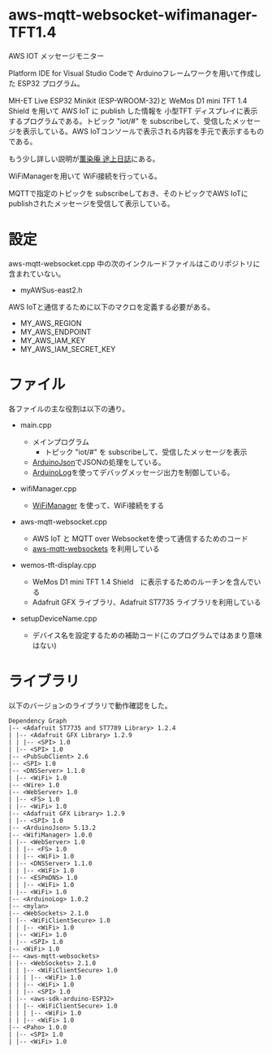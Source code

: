 # aws-mqtt-websocket-wifimanager-TFT1.4
AWS IOT メッセージモニター

Platform IDE for Visual Studio Codeで Arduinoフレームワークを用いて作成した ESP32 プログラム。

MH-ET Live ESP32 Minikit (ESP-WROOM-32)と WeMos D1 mini TFT 1.4 Shield を用いて AWS IoT に publish した情報を 小型TFT ディスプレイに表示するプログラムである。トピック "iot/#" を subscribeして、受信したメッセージを表示している。AWS IoTコンソールで表示される内容を手元で表示するものである。

もう少し詳しい説明が[薫染庵 途上日誌](http://kunsen.net/)にある。

WiFiManagerを用いて WiFi接続を行っている。

MQTTで指定のトピックを subscribeしておき、そのトピックでAWS IoTにpublishされたメッセージを受信して表示している。

# 設定
aws-mqtt-websocket.cpp 中の次のインクルードファイルはこのリポジトリに含まれていない。
* myAWSus-east2.h

AWS IoTと通信するために以下のマクロを定義する必要がある。

* MY_AWS_REGION
* MY_AWS_ENDPOINT
* MY_AWS_IAM_KEY
* MY_AWS_IAM_SECRET_KEY

# ファイル
各ファイルの主な役割は以下の通り。

* main.cpp
    * メインプログラム
        * トピック "iot/#" を subscribeして、受信したメッセージを表示
    * [ArduinoJson](https://github.com/bblanchon/ArduinoJson)でJSONの処理をしている。
    * [ArduinoLog](https://github.com/thijse/Arduino-Log/)を使ってデバッグメッセージ出力を制御している。

* wifiManager.cpp
    * [WiFiManager](https://github.com/tzapu/WiFiManager) を使って、WiFi接続をする

* aws-mqtt-websocket.cpp
    * AWS IoT と MQTT over Websocketを使って通信するためのコード
    * [aws-mqtt-websockets](https://github.com/odelot/aws-mqtt-websockets) を利用している

* wemos-tft-display.cpp
    * WeMos D1 mini TFT 1.4 Shield　に表示するためのルーチンを含んでいる
    * Adafruit GFX ライブラリ、Adafruit ST7735 ライブラリを利用している

* setupDeviceName.cpp
    * デバイス名を設定するための補助コード(このプログラムではあまり意味はない)


# ライブラリ

以下のバージョンのライブラリで動作確認をした。


```
Dependency Graph
|-- <Adafruit ST7735 and ST7789 Library> 1.2.4
| |-- <Adafruit GFX Library> 1.2.9
| | |-- <SPI> 1.0
| |-- <SPI> 1.0
|-- <PubSubClient> 2.6
|-- <SPI> 1.0
|-- <DNSServer> 1.1.0
| |-- <WiFi> 1.0
|-- <Wire> 1.0
|-- <WebServer> 1.0
| |-- <FS> 1.0
| |-- <WiFi> 1.0
|-- <Adafruit GFX Library> 1.2.9
| |-- <SPI> 1.0
|-- <ArduinoJson> 5.13.2
|-- <WifiManager> 1.0.0
| |-- <WebServer> 1.0
| | |-- <FS> 1.0
| | |-- <WiFi> 1.0
| |-- <DNSServer> 1.1.0
| | |-- <WiFi> 1.0
| |-- <ESPmDNS> 1.0
| | |-- <WiFi> 1.0
| |-- <WiFi> 1.0
|-- <ArduinoLog> 1.0.2
|-- <mylan>
|-- <WebSockets> 2.1.0
| |-- <WiFiClientSecure> 1.0
| | |-- <WiFi> 1.0
| |-- <WiFi> 1.0
| |-- <SPI> 1.0
|-- <WiFi> 1.0
|-- <aws-mqtt-websockets>
| |-- <WebSockets> 2.1.0
| | |-- <WiFiClientSecure> 1.0
| | | |-- <WiFi> 1.0
| | |-- <WiFi> 1.0
| | |-- <SPI> 1.0
| |-- <aws-sdk-arduino-ESP32>
| | |-- <WiFiClientSecure> 1.0
| | | |-- <WiFi> 1.0
| | |-- <WiFi> 1.0
|-- <Paho> 1.0.0
| |-- <SPI> 1.0
| |-- <WiFi> 1.0
```